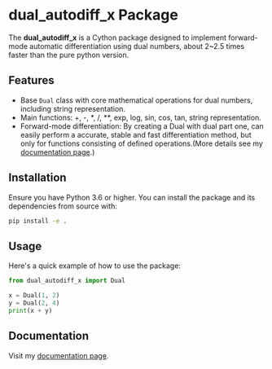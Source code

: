 # dual_autodiff_x Package
The **dual_autodiff_x** is a Cython package designed to implement forward-mode automatic differentiation using dual numbers, about 2~2.5 times faster than the pure python version.

## Features

- Base `Dual` class with core mathematical operations for dual numbers, including string representation.
- Main functions: +, -, *, /, **, exp, log, sin, cos, tan, string representation.
- Forward-mode differentiation: By creating a Dual with dual part one, can easily perform a accurate, stable and fast differentiation method, but only for functions consisting of defined operations.(More details see my [documentation page](https://ks2146.readthedocs.io/en/latest/index.html).)

## Installation

Ensure you have Python 3.6 or higher. You can install the package and its dependencies from source with:

```bash
pip install -e .
```

## Usage

Here's a quick example of how to use the package:

```python
from dual_autodiff_x import Dual

x = Dual(1, 2)
y = Dual(2, 4)
print(x + y)

```

## Documentation

Visit my [documentation page](https://ks2146.readthedocs.io/en/latest/index.html).
